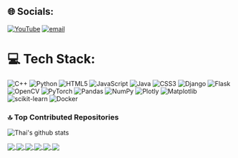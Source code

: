 
## 🌐 Socials:
[![YouTube](https://img.shields.io/badge/YouTube-%23FF0000.svg?logo=YouTube&logoColor=white)](https://youtube.com/@https://www.youtube.com/@thaipham1412) [![email](https://img.shields.io/badge/Email-D14836?logo=gmail&logoColor=white)](mailto:pthai9120@gmail.com) 

# 💻 Tech Stack:
![C++](https://img.shields.io/badge/c++-%2300599C.svg?style=for-the-badge&logo=c%2B%2B&logoColor=white) ![Python](https://img.shields.io/badge/python-3670A0?style=for-the-badge&logo=python&logoColor=ffdd54) ![HTML5](https://img.shields.io/badge/html5-%23E34F26.svg?style=for-the-badge&logo=html5&logoColor=white) ![JavaScript](https://img.shields.io/badge/javascript-%23323330.svg?style=for-the-badge&logo=javascript&logoColor=%23F7DF1E) ![Java](https://img.shields.io/badge/java-%23ED8B00.svg?style=for-the-badge&logo=openjdk&logoColor=white) ![CSS3](https://img.shields.io/badge/css3-%231572B6.svg?style=for-the-badge&logo=css3&logoColor=white) ![Django](https://img.shields.io/badge/django-%23092E20.svg?style=for-the-badge&logo=django&logoColor=white) ![Flask](https://img.shields.io/badge/flask-%23000.svg?style=for-the-badge&logo=flask&logoColor=white) ![OpenCV](https://img.shields.io/badge/opencv-%23white.svg?style=for-the-badge&logo=opencv&logoColor=white) ![PyTorch](https://img.shields.io/badge/PyTorch-%23EE4C2C.svg?style=for-the-badge&logo=PyTorch&logoColor=white) ![Pandas](https://img.shields.io/badge/pandas-%23150458.svg?style=for-the-badge&logo=pandas&logoColor=white) ![NumPy](https://img.shields.io/badge/numpy-%23013243.svg?style=for-the-badge&logo=numpy&logoColor=white) ![Plotly](https://img.shields.io/badge/Plotly-%233F4F75.svg?style=for-the-badge&logo=plotly&logoColor=white) ![Matplotlib](https://img.shields.io/badge/Matplotlib-%23ffffff.svg?style=for-the-badge&logo=Matplotlib&logoColor=black) ![scikit-learn](https://img.shields.io/badge/scikit--learn-%23F7931E.svg?style=for-the-badge&logo=scikit-learn&logoColor=white) ![Docker](https://img.shields.io/badge/docker-%230db7ed.svg?style=for-the-badge&logo=docker&logoColor=white)




### 🔝 Top Contributed Repositories
![Thai's github stats](https://github-readme-stats-git-masterrstaa-rickstaa.vercel.app/api?username=Thai230604&show_icons=true&theme=tokyonight&hide=contribs,prs,issues)

<a href="https://github.com/Thai230604/Football-Player-Detection">
  <img align="center" src="https://github-readme-stats.vercel.app/api/pin/?username=Thai230604&repo=Football-Player-Detection&theme=radical" />
</a>    
<a href="https://github.com/Thai230604/PDF-Insight-Bot">
  <img align="center" src="https://github-readme-stats.vercel.app/api/pin/?username=Thai230604&repo=PDF-Insight-Bot&theme=merko" />
</a>

<a href="https://github.com/Thai230604/Translation-website">
  <img align="center" src="https://github-readme-stats.vercel.app/api/pin/?username=Thai230604&repo=Translation-website&theme=gruvbox" />
</a>    
<a href="https://github.com/Thai230604/Paddle_OCR-ANPR-Camera">
  <img align="center" src="https://github-readme-stats.vercel.app/api/pin/?username=Thai230604&repo=Predict_animals&theme=dark" />
</a>

<a href="https://github.com/Thai230604/Stock-trading-strategy-analysis">
  <img align="center" src="https://github-readme-stats.vercel.app/api/pin/?username=Thai230604&repo=Stock-trading-strategy-analysis&theme=onedark" />
</a>    
<a href="https://github.com/Thai230604/QuanlyNhansu">
  <img align="center" src="https://github-readme-stats.vercel.app/api/pin/?username=Thai230604&repo=QuanlyNhansu&theme=cobalt" />
</a>



